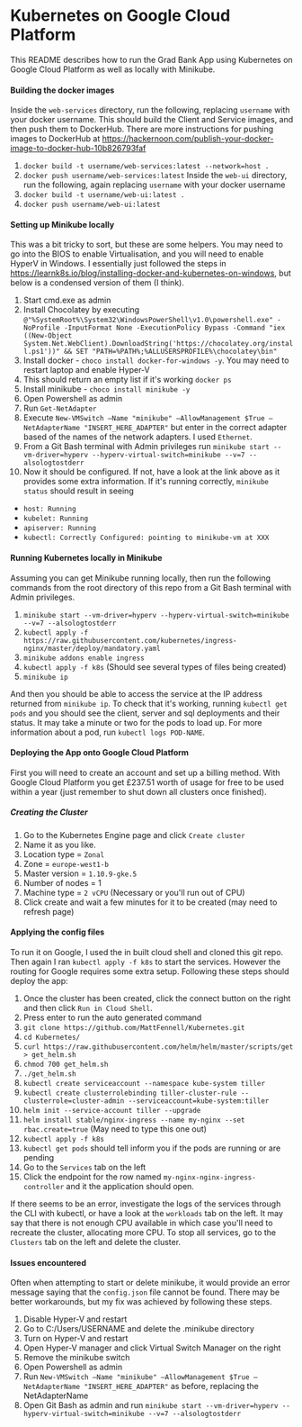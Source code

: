 # Kubernetes on Google Cloud Platform
This README describes how to run the Grad Bank App using Kubernetes on Google Cloud Platform as well as locally with Minikube.

#### Building the docker images
Inside the `web-services` directory, run the following, replacing `username` with your docker username. This should build the Client and Service images, and then push them to DockerHub. There are more instructions for pushing images to DockerHub at https://hackernoon.com/publish-your-docker-image-to-docker-hub-10b826793faf

  1. `docker build -t username/web-services:latest --network=host .`
  1. `docker push username/web-services:latest`
Inside the `web-ui` directory, run the following, again replacing `username` with your docker username
  1. `docker build -t username/web-ui:latest .`
  1. `docker push username/web-ui:latest`  
  
#### Setting up Minikube locally
This was a bit tricky to sort, but these are some helpers. You may need to go into the BIOS to enable Virtualisation, and you will need to enable HyperV in Windows. I essentially just followed the steps in https://learnk8s.io/blog/installing-docker-and-kubernetes-on-windows, but below is a condensed version of them (I think).

1. Start cmd.exe as admin
1. Install Chocolatey by executing `@"%SystemRoot%\System32\WindowsPowerShell\v1.0\powershell.exe" -NoProfile -InputFormat None -ExecutionPolicy Bypass -Command "iex ((New-Object System.Net.WebClient).DownloadString('https://chocolatey.org/install.ps1'))" && SET "PATH=%PATH%;%ALLUSERSPROFILE%\chocolatey\bin"`
1. Install docker - `choco install docker-for-windows -y`. You may need to restart laptop and enable Hyper-V
1. This should return an empty list if it's working `docker ps`
1. Install minikube - `choco install minikube -y`
1. Open Powershell as admin
1. Run `Get-NetAdapter`
1. Execute `New-VMSwitch –Name "minikube" –AllowManagement $True –NetAdapterName "INSERT_HERE_ADAPTER"` but enter in the correct adapter based of the names of the network adapters. I used `Ethernet`.
1. From a Git Bash terminal with Admin privileges run `minikube start --vm-driver=hyperv --hyperv-virtual-switch=minikube --v=7 --alsologtostderr`
1. Now it should be configured. If not, have a look at the link above as it provides some extra information. If it's running correctly, `minikube status` should result in seeing
  - `host: Running`
  - `kubelet: Running`
  - `apiserver: Running`
  - `kubectl: Correctly Configured: pointing to minikube-vm at XXX`


#### Running Kubernetes locally in Minikube
Assuming you can get Minikube running locally, then run the following commands from the root directory of this repo from a Git Bash terminal with Admin privileges. 

1.  `minikube start --vm-driver=hyperv --hyperv-virtual-switch=minikube --v=7 --alsologtostderr`
1.  `kubectl apply -f https://raw.githubusercontent.com/kubernetes/ingress-nginx/master/deploy/mandatory.yaml`
1.  `minikube addons enable ingress`
1.  `kubectl apply -f k8s` (Should see several types of files being created)
1.  `minikube ip`

And then you should be able to access the service at the IP address returned from `minikube ip`. To check that it's working, running `kubectl get pods` and you should see the client, server and sql deployments and their status. It may take a minute or two for the pods to load up. For more information about a pod, run `kubectl logs POD-NAME`.

#### Deploying the App onto Google Cloud Platform

First you will need to create an account and set up a billing method. With Google Cloud Platform you get £237.51 worth of usage for free to be used within a year (just remember to shut down all clusters once finished). 

##### Creating the Cluster
1. Go to the Kubernetes Engine page and click `Create cluster`
1. Name it as you like. 
1. Location type = `Zonal`
1. Zone = `europe-west1-b`
1. Master version = `1.10.9-gke.5`
1. Number of nodes = 1
1. Machine type = `2 vCPU` (Necessary or you'll run out of CPU)
1. Click create and wait a few minutes for it to be created (may need to refresh page)


#### Applying the config files
To run it on Google, I used the in built cloud shell and cloned this git repo. Then again I ran `kubectl apply -f k8s` to start the services. However the routing for Google requires some extra setup. Following these steps should deploy the app:

1. Once the cluster has been created, click the connect button on the right and then click `Run in Cloud Shell`.
1. Press enter to run the auto generated command
1. `git clone https://github.com/MattFennell/Kubernetes.git`
1. `cd Kubernetes/`
1. `curl https://raw.githubusercontent.com/helm/helm/master/scripts/get > get_helm.sh`
1. `chmod 700 get_helm.sh`
1. `./get_helm.sh`
1. `kubectl create serviceaccount --namespace kube-system tiller`
1. `kubectl create clusterrolebinding tiller-cluster-rule --clusterrole=cluster-admin --serviceaccount=kube-system:tiller`
1. `helm init --service-account tiller --upgrade`
1.  `helm install stable/nginx-ingress --name my-nginx --set rbac.create=true` (May need to type this one out)
1. `kubectl apply -f k8s`
1. `kubectl get pods` should tell inform you if the pods are running or are pending
1. Go to the `Services` tab on the left
1. Click the endpoint for the row named `my-nginx-nginx-ingress-controller` and it the application should open. 

If there seems to be an error, investigate the logs of the services through the CLI with kubectl, or have a look at the `workloads` tab on the left. It may say that there is not enough CPU available in which case you'll need to recreate the cluster, allocating more CPU. To stop all services, go to the `Clusters` tab on the left and delete the cluster.

#### Issues encountered
Often when attempting to start or delete minikube, it would provide an error message saying that the `config.json` file cannot be found. There may be better workarounds, but my fix was achieved by following these steps.

1. Disable Hyper-V and restart
1. Go to C:/Users/USERNAME and delete the .minikube directory
1. Turn on Hyper-V and restart
1. Open Hyper-V manager and click Virtual Switch Manager on the right
1. Remove the minikube switch
1. Open Powershell as admin
1. Run `New-VMSwitch –Name "minikube" –AllowManagement $True –NetAdapterName "INSERT_HERE_ADAPTER"` as before, replacing the NetAdapterName
1. Open Git Bash as admin and run `minikube start --vm-driver=hyperv --hyperv-virtual-switch=minikube --v=7 --alsologtostderr
`

